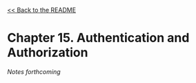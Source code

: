 [&lt;&lt; Back to the README](README.md)

# Chapter 15. Authentication and Authorization

*Notes forthcoming*